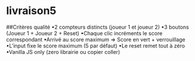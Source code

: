 # livraison5

##Critères qualité
•2 compteurs distincts (joueur 1 et joueur 2) 
•3 boutons (Joueur 1 + Joueur 2 + Reset) 
•Chaque clic incréments le score correspondant 
•Arrivé au score maximum => Score en vert + verrouillage 
•L’input fixe le score maximum (5 par défaut) 
•Le reset remet tout à zéro •Vanilla JS only (zero librairie ou copier coller)
